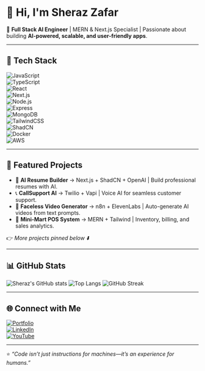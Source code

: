 # 👋 Hi, I'm Sheraz Zafar  

🚀 **Full Stack AI Engineer** | MERN & Next.js Specialist | Passionate about building **AI-powered, scalable, and user-friendly apps**.  

---

## 🔧 Tech Stack  
![JavaScript](https://img.shields.io/badge/JavaScript-F7DF1E?style=for-the-badge&logo=javascript&logoColor=black)  
![TypeScript](https://img.shields.io/badge/TypeScript-007ACC?style=for-the-badge&logo=typescript&logoColor=white)  
![React](https://img.shields.io/badge/React-20232A?style=for-the-badge&logo=react&logoColor=61DAFB)  
![Next.js](https://img.shields.io/badge/Next.js-000000?style=for-the-badge&logo=nextdotjs&logoColor=white)  
![Node.js](https://img.shields.io/badge/Node.js-339933?style=for-the-badge&logo=nodedotjs&logoColor=white)  
![Express](https://img.shields.io/badge/Express.js-000000?style=for-the-badge&logo=express&logoColor=white)  
![MongoDB](https://img.shields.io/badge/MongoDB-4EA94B?style=for-the-badge&logo=mongodb&logoColor=white)  
![TailwindCSS](https://img.shields.io/badge/TailwindCSS-38B2AC?style=for-the-badge&logo=tailwind-css&logoColor=white)  
![ShadCN](https://img.shields.io/badge/ShadCN_UI-000000?style=for-the-badge&logo=radix-ui&logoColor=white)  
![Docker](https://img.shields.io/badge/Docker-2496ED?style=for-the-badge&logo=docker&logoColor=white)  
![AWS](https://img.shields.io/badge/AWS-232F3E?style=for-the-badge&logo=amazon-aws&logoColor=white)  

---

## 📌 Featured Projects  
- 📝 **AI Resume Builder** → Next.js + ShadCN + OpenAI | Build professional resumes with AI.  
- 📞 **CallSupport AI** → Twilio + Vapi | Voice AI for seamless customer support.  
- 🎥 **Faceless Video Generator** → n8n + ElevenLabs | Auto-generate AI videos from text prompts.  
- 🛒 **Mini-Mart POS System** → MERN + Tailwind | Inventory, billing, and sales analytics.  

👉 *More projects pinned below ⬇️*  

---

## 📊 GitHub Stats
![Sheraz's GitHub stats](https://github-readme-stats.vercel.app/api?username=sheraz-zafar&show_icons=true&theme=radical&count_private=true&include_all_commits=true)
![Top Langs](https://github-readme-stats.vercel.app/api/top-langs/?username=sheraz-zafar&layout=compact&theme=radical)
![GitHub Streak](https://streak-stats.demolab.com?user=sheraz-zafar&theme=radical)

---

## 🌐 Connect with Me  
[![Portfolio](https://img.shields.io/badge/Portfolio-000?style=for-the-badge&logo=vercel&logoColor=white)](https://sherazdevsolutions.com)  
[![LinkedIn](https://img.shields.io/badge/LinkedIn-0077B5?style=for-the-badge&logo=linkedin&logoColor=white)](https://www.linkedin.com/in/sheraz-zafar-3a166321b/)  
[![YouTube](https://img.shields.io/badge/YouTube-FF0000?style=for-the-badge&logo=youtube&logoColor=white)](https://www.youtube.com/@Sheraz-zafar)  

---

⭐️ *“Code isn’t just instructions for machines—it’s an experience for humans.”*  

